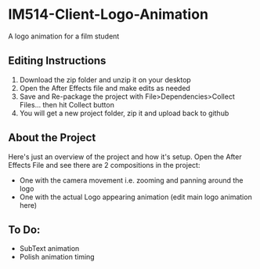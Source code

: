 # IM514-Client-Logo-Animation
A logo animation for a film student

## Editing Instructions
1. Download the zip folder and unzip it on your desktop
2. Open the After Effects file and make edits as needed
3. Save and Re-package the project with File>Dependencies>Collect Files... then hit Collect button
4. You will get a new project folder, zip it and upload back to github

## About the Project  
Here's just an overview of the project and how it's setup.
Open the After Effects File and see there are 2 compositions in the project:
* One with the camera movement i.e. zooming and panning around the logo
* One with the actual Logo appearing animation (edit main logo animation here)


## To Do:
* SubText animation
* Polish animation timing
